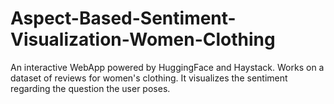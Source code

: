 # Aspect-Based-Sentiment-Visualization-Women-Clothing
An interactive WebApp powered by HuggingFace and Haystack. Works on a dataset of reviews for women's clothing.
It visualizes the sentiment regarding the question the user poses. 
